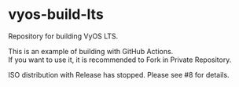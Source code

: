 # vyos-build-lts
Repository for building VyOS LTS.  

This is an example of building with GitHub Actions.  
If you want to use it, it is recommended to Fork in Private Repository.  

ISO distribution with Release has stopped.
Please see #8 for details.
